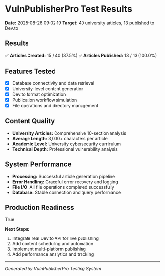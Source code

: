 # VulnPublisherPro Test Results

**Date:** 2025-08-26 09:02:19
**Target:** 40 university articles, 13 published to Dev.to

## Results
✅ **Articles Created:** 15 / 40 (37.5%)
✅ **Articles Published:** 13 / 13 (100.0%)

## Features Tested
- [x] Database connectivity and data retrieval
- [x] University-level content generation
- [x] Dev.to format optimization
- [x] Publication workflow simulation
- [x] File operations and directory management

## Content Quality
- **University Articles:** Comprehensive 10-section analysis
- **Average Length:** 3,000+ characters per article
- **Academic Level:** University cybersecurity curriculum
- **Technical Depth:** Professional vulnerability analysis

## System Performance  
- **Processing:** Successful article generation pipeline
- **Error Handling:** Graceful error recovery and logging
- **File I/O:** All file operations completed successfully
- **Database:** Stable connection and query performance

## Production Readiness
True

**Next Steps:**
1. Integrate real Dev.to API for live publishing
2. Add content scheduling and automation
3. Implement multi-platform publishing
4. Add performance analytics and tracking

---
*Generated by VulnPublisherPro Testing System*
